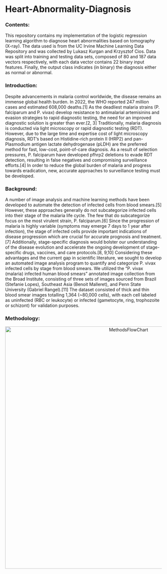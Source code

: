 # Heart-Abnormality-Diagnosis

### Contents:
This repository contains my implementation of the logistic regression learning algorithm to diagnose heart abnormalities based on tomography (X-ray). The data used is from the UC Irvine Machine Learning Data Repository and was collected by Lukasz Kurgan and Krzysztof Cios. Data was split into training and testing data sets, composed of 80 and 187 data vectors respectively, with each data vector contains 22 binary input features. Finally, the output class indicates (in binary) the diagnosis either as normal or abnormal. 


### Introduction: 
Despite advancements in malaria control worldwide, the disease remains an immense global health burden. In 2022, the WHO reported 247 million cases and estimated 608,000 deaths.[1] As the deadliest malaria strains (P. falciparum and P. vivax) develop resistance to antimalarial artemisinins and evasion strategies to rapid diagnostic testing, the need for an improved diagnostic solution is greater than ever.[2, 3] Traditionally, malaria diagnosis is conducted via light microscopy or rapid diagnostic testing (RDT). However, due to the large time and expertise cost of light microscopy diagnosis, RDT’s based on Histidine-rich protein II (HRP2) and pan-Plasmodium antigen lactate dehydrogenase (pLDH) are the preferred method for fast, low-cost, point-of-care diagnosis. As a result of selection pressures, P. falciparum have developed pfhrp2 deletions to evade RDT detection, resulting in false negatives and compromising surveillance efforts.[4] In order to reduce the global burden of malaria and progress towards eradication, new, accurate approaches to surveillance testing must be developed.


### Background: 
A number of image analysis and machine learning methods have been developed to automate the detection of infected cells from blood smears.[5] However, these approaches generally do not subcategorize infected cells into their stage of the malaria life cycle. The few that do subcategorize focus on the most virulent strain, P. falciparum.[6] Since the progression of malaria is highly variable (symptoms may emerge 7 days to 1 year after infection), the stage of infected cells provide important indications of disease progression which are crucial for accurate prognosis and treatment.[7] Additionally, stage-specific diagnosis would bolster our understanding of the disease evolution and accelerate the ongoing development of stage-specific drugs, vaccines, and care protocols.[8, 9,10] Considering these advantages and the current gap in scientific literature, we sought to develop an automated image analysis program to quantify and categorize P. vivax infected cells by stage from blood smears. We utilized the “P. vivax (malaria) infected human blood smears” annotated image collection from the Broad Institute, consisting of three sets of images sourced from Brazil (Stefanie Lopes), Southeast Asia (Benoit Malleret), and Penn State University (Gabriel Rangel).[11] The dataset consisted of thick and thin blood smear images totalling 1,364 (~80,000 cells), with each cell labeled as uninfected (RBC or leukocyte) or infected (gametocyte, ring, trophozoite or schizont) for validation purposes.

### Methodology: 
<div align="center">
	<img width="778" alt="MethodsFlowChart" src="https://github.com/jasmynlopez/Heart-Abnorbmality-Diagnosis/assets/141966948/a135fb9f-0901-4ed7-ad24-ad5db728adfb">
</div>


